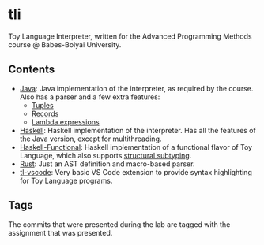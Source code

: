 # tli

Toy Language Interpreter, written for the Advanced Programming Methods course @ Babes-Bolyai University.

## Contents

* [Java](Java): Java implementation of the interpreter, as required by the course. Also has a parser and a few extra features:
  * [Tuples](Java/Examples/Tuple.tl)
  * [Records](Java/Examples/Record.tl)
  * [Lambda expressions](Java/Examples/Lambda.tl)
* [Haskell](Haskell): Haskell implementation of the interpreter. Has all the features of the Java version, except for multithreading.
* [Haskell-Functional](Haskell-Functional): Haskell implementation of a functional flavor of Toy Language, which also supports [structural subtyping](Haskell-Functional/Examples/Subtyping.tl).
* [Rust](Rust): Just an AST definition and macro-based parser.
* [tl-vscode](tl-vscode): Very basic VS Code extension to provide syntax highlighting for Toy Language programs.

## Tags

The commits that were presented during the lab are tagged with the assignment that was presented.
